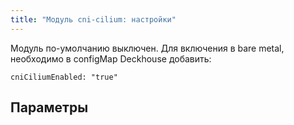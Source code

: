```yaml
---
title: "Модуль cni-cilium: настройки"
---
```


Модуль по-умолчанию выключен.
Для включения в bare metal, необходимо в configMap Deckhouse добавить:
```
cniCiliumEnabled: "true"
```

## Параметры

<!-- SCHEMA -->

